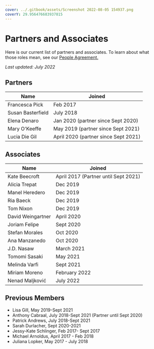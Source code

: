 ```yaml
---
cover: ../.gitbook/assets/Screenshot 2022-08-05 154937.png
coverY: 29.956476683937815
---
```


# Partners and Associates

Here is our current list of partners and associates. To learn about what those roles mean, see our [People Agreement. ](../agreements/people-agreement.md)

_Last updated:  July 2022_

## Partners

| Name              | Joined                               |
| ----------------- | ------------------------------------ |
| Francesca Pick    | Feb 2017                             |
| Susan Basterfield | July 2018                            |
| Elena Denaro      | Jan 2020 (partner since Sept 2020)   |
| Mary O'Keeffe     | May 2019 (partner since Sept 2021)   |
| Lucia Die Gil     | April 2020 (partner since Sept 2021) |

## Associates

| Name              | Joined                               |
| ----------------- | ------------------------------------ |
| Kate Beecroft     | April 2017 (Partner until Sept 2021) |
| Alicia Trepat     | Dec 2019                             |
| Manel Heredero    | Dec 2019                             |
| Ria Baeck         | Dec 2019                             |
| Tom Nixon         | Dec 2019                             |
| David Weingartner | April 2020                           |
| Joriam Felipe     | Sept 2020                            |
| Stefan Morales    | Oct 2020                             |
| Ana Manzanedo     | Oct 2020                             |
| J.D. Nasaw        | March 2021                           |
| Tomomi Sasaki     | May 2021                             |
| Melinda Varfi     | Sept 2021                            |
| Miriam Moreno     | February 2022                        |
| Nenad Maljković   | July 2022                            |

## Previous Members

* Lisa Gill, May 2019-Sept 2021
* Anthony Cabraal, July 2018-Sept 2021 (Partner until Sept 2020)
* Patrick Andrews, July 2018-Sept 2021
* Sarah Durlacher, Sept 2020-2021
* Jessy-Kate Schlinger, Feb 2017- Sept 2017
* Michael Arnoldus, April 2017 - Feb 2018
* Juliana Lopker, May 2017 - July 2018
